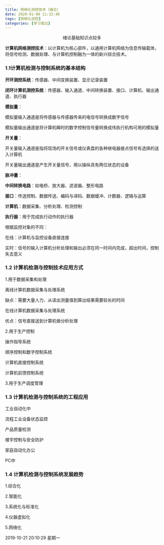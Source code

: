 ```yaml
---
title: 网络化测控技术（绪论）
date: 2020-01-08 11:32:48
tags: [网络化测控]
categories: [学习笔记]
---
```


<center>
 绪论基础知识点较多
</center>

<!--more-->

**计算机网络测控技术**：以计算机为核心部件，以通用计算机网络为信息传输载体，将信号检测、数据处理、与计算机控制融为一体的新兴综合技术。

### 1.1计算机检测与控制系统的基本结构


**开环测控系统**：传感器、中间变换装置、显示记录装置

**闭环计算机测控系统**：传感器、输入通道、中间转换装置、接口、计算机、输出通道、执行器

**模拟量**：

模拟量输入通道是将传感器与传感器传来的电信号转换成数字信号

模拟量输出通道是将计算机瞬时的数字控制信号量转换成伟执行机构可用的模拟量


**开关量**：

开关量输入通道是指将现场的开关信号或仪表盘的各种继电器接点信号有选择的送入计算机

开关量输出通道是产生开关量信号，用以操纵具有两位状态的设备

**脉冲量**：

**中间转换电路**：如电桥、放大器、滤波器、整形电路

**接口**：传送控制、数据传送、编码与译码、数据缓冲、计数器、逻辑与运算

**计算机**：数据采集、分析处理、检测控制

**执行器**：用于完成执行动作的执行器


根据监控对象的不同：

在线：计算机与监控设备直接连接

实时：信号的输入计算机分析处理和输出必须在同一时间内完成，超出时间，控制失去意义


### 1.2 计算机检测与控制技术应用方式

1.用于数据采集和处理

离线计算机数据采集与处理系统

缺点：需要大量人力、从读出测量值到算出结果需要较长的时间

在线计算机数据采集与处理系统

优点：信号直接送到计算机做分析处理


2.用于生产控制

操作指导系统

顺序控制和数字控制系统

计算机直接控制系统

计算机前馈控制系统

3.用于生产调度管理


### 1.3 计算机检测与控制系统的工程应用

工业自动化中

流程工业设备状态监控

产品质量检测

楼宇控制与安全防护

家庭自动化办公

PC中

### 1.4 计算机检测与控制系统发展趋势

1.综合化

2.智能化

3.系统化与标准化

4.仪器虚拟化

5.网络化








2019-10-21 20:10:29 星期一